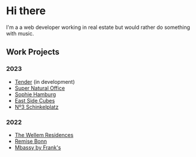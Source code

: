 # Hi there

I'm a a web developer working in real estate but would rather do something with music.

## Work Projects

### 2023

- [Tender](https://tender.estate) (in development)
- [Super Natural Office](https://www.super-natural-office.de)
- [Sophie Hamburg](https://sophie.hamburg)
- [East Side Cubes](https://www.east-side-cubes.de)
- [Nº3 Schinkelplatz](https://no3-schinkelplatz.cdmn.de/en)

### 2022

- [The Wellem Residences](https://www.thewellemresidences.com)
- [Remise Bonn](https://www.remise-bonn.de)
- [Mbassy by Frank's](https://www.mbassybyfranks.com)

